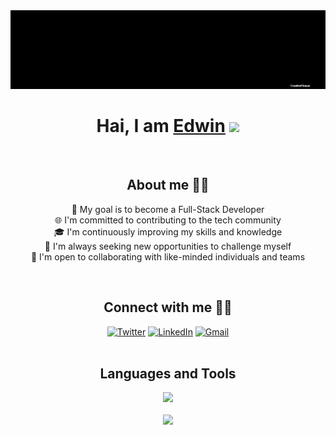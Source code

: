<div align="center">
  <img alt="banner" src="bannerwhite.gif">
  <h1>Hai, I am <a href="https://edwineas.github.io/personal-site/" target="_blank">Edwin</a> <img
            src="https://media.giphy.com/media/hvRJCLFzcasrR4ia7z/giphy.gif" width="32"></h1><br>
  <h2>About me 👨‍💻</h2>
  <p>
    🎯 My goal is to become a Full-Stack Developer<br>
    🌐 I'm committed to contributing to the tech community<br>
    🎓 I'm continuously improving my skills and knowledge<br>
    🚀 I'm always seeking new opportunities to challenge myself<br>
    🤝 I'm open to collaborating with like-minded individuals and teams<br>
  </p><br>
  <h2>Connect with me 🙋‍♂️</h2>
  <a href="https://twitter.com/edwinalexshaji" target="_blank"><img alt="Twitter" src="https://img.shields.io/badge/twitter-%231DA1F2.svg?&style=for-the-badge&logo=twitter&logoColor=white" /></a>
  <a href="https://www.linkedin.com/in/edwinalexshaji/" target="_blank"><img alt="LinkedIn" src="https://img.shields.io/badge/linkedin-%230077B5.svg?&style=for-the-badge&logo=linkedin&logoColor=white" /></a>
  <a href="mailto:edwinalexshaji@gmail.com" target="_blank"><img alt="Gmail" src="https://img.shields.io/badge/-Gmail-D14836?style=for-the-badge&logo=Gmail&logoColor=white" /></a>
  <br><br>
  <h2>Languages and Tools</h2>
   <img src="https://skillicons.dev/icons?i=javascript,java,c,html,css,bootstrap,git,github" /><br><br>
  <img src="https://skillicons.dev/icons?i=markdown,figma,latex,vscode" />
</div>
